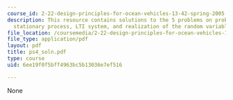 ```yaml
---
course_id: 2-22-design-principles-for-ocean-vehicles-13-42-spring-2005
description: This resource contains solutions to the 5 problems on probability review,
  stationary process, LTI system, and realization of the random variable.
file_location: /coursemedia/2-22-design-principles-for-ocean-vehicles-13-42-spring-2005/6ee19f0f5bff4963bc5b13036e7ef516_ps4_soln.pdf
file_type: application/pdf
layout: pdf
title: ps4_soln.pdf
type: course
uid: 6ee19f0f5bff4963bc5b13036e7ef516

---
```

None